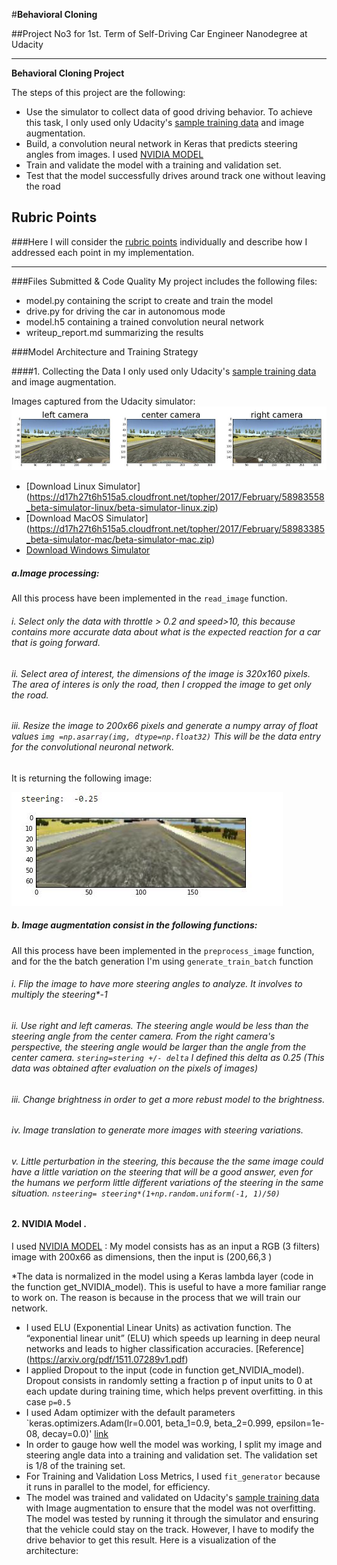#**Behavioral Cloning** 

##Project No3 for 1st. Term of Self-Driving Car Engineer Nanodegree at Udacity

---
**Behavioral Cloning Project**

The steps of this project are the following:
* Use the simulator to collect data of good driving behavior. To achieve  this task, I only used only Udacity's [sample training data](https://d17h27t6h515a5.cloudfront.net/topher/2016/December/584f6edd_data/data.zip)  and image augmentation.
* Build, a convolution neural network in Keras that predicts steering angles from images. I used [NVIDIA MODEL](https://devblogs.nvidia.com/parallelforall/deep-learning-self-driving-cars/) 
* Train and validate the model with a training and validation set.
* Test that the model successfully drives around track one without leaving the road

[//]: # (Image References)

[image1]: ./images/Images_captured.JPG "Images"
[image2]: ./images/Image_augmentation.JPG "Area of interest"


## Rubric Points
###Here I will consider the [rubric points](https://review.udacity.com/#!/rubrics/432/view) individually and describe how I addressed each point in my implementation.  

---
###Files Submitted & Code Quality
My project includes the following files:
* model.py containing the script to create and train the model
* drive.py for driving the car in autonomous mode
* model.h5 containing a trained convolution neural network 
* writeup_report.md summarizing the results

###Model Architecture and Training Strategy

####1. Collecting the Data
I only used only Udacity's [sample training data](https://d17h27t6h515a5.cloudfront.net/topher/2016/December/584f6edd_data/data.zip)  and image augmentation.


Images captured from the Udacity simulator:
![alt text][image1]

* [Download Linux Simulator] (https://d17h27t6h515a5.cloudfront.net/topher/2017/February/58983558_beta-simulator-linux/beta-simulator-linux.zip)
* [Download MacOS Simulator] (https://d17h27t6h515a5.cloudfront.net/topher/2017/February/58983385_beta-simulator-mac/beta-simulator-mac.zip)
* [Download Windows Simulator](https://d17h27t6h515a5.cloudfront.net/topher/2017/February/58983318_beta-simulator-windows/beta-simulator-windows.zip)


##### a.Image processing:
All this process have been implemented in the `read_image` function.
###### i. Select only the data with throttle > 0.2 and speed>10, this because contains more accurate data about what is the expected reaction for a car that is going forward.
###### ii. Select area of interest, the dimensions of the image is 320x160 pixels. The area of interes is only the road, then I cropped the image to get only the road.
###### iii. Resize the image to 200x66  pixels and generate a numpy array of float values `img =np.asarray(img, dtype=np.float32)` This will be the data entry for the convolutional neuronal network.

It is returning the following image:

![alt text][image2]

##### b. Image augmentation consist in the following functions:
All this process have been implemented in the `preprocess_image` function, and for the the batch generation I'm using `generate_train_batch` function
###### i. Flip the image to have more steering angles to analyze. It involves to multiply the steering*-1
###### ii. Use right and left cameras. The steering angle would be less than the steering angle from the center camera. From the right camera's perspective, the steering angle would be larger than the angle from the center camera. `stering=stering +/- delta` I defined this delta as 0.25 (This data was obtained after evaluation on the pixels of images)
###### iii. Change brightness in order to get a more rebust model to the brightness.
###### iv. Image translation to generate more images with steering variations.
###### v. Little perturbation in the steering, this because the the same image could have a little variation on the steering that will be a good answer, even for the humans we perform little different variations of the steering in the same situation. `nsteering= steering*(1+np.random.uniform(-1, 1)/50)`


#### 2. NVIDIA Model .
I used [NVIDIA MODEL](https://devblogs.nvidia.com/parallelforall/deep-learning-self-driving-cars/)  :
My model consists has as an input a RGB (3 filters) image with 200x66 as dimensions, then the input is (200,66,3 )

*The data is normalized in the model using a Keras lambda layer (code in the function get_NVIDIA_model). This is useful to have a more familiar range to work on. The reason is because in the process that we will train our network.
* I used ELU (Exponential Linear Units)  as activation function. The “exponential linear unit” (ELU) which speeds up learning in
deep neural networks and leads to higher classification accuracies. [Reference] (https://arxiv.org/pdf/1511.07289v1.pdf)
* I applied Dropout to the input (code in function get_NVIDIA_model).  Dropout consists in randomly setting a fraction p of input units to 0 at each update during training time, which helps prevent overfitting. in this case `p=0.5`
* I used Adam optimizer  with the default parameters `keras.optimizers.Adam(lr=0.001, beta_1=0.9, beta_2=0.999, epsilon=1e-08, decay=0.0)' [link ](https://keras.io/optimizers/)
* In order to gauge how well the model was working, I split my image and steering angle data into a training and validation set. The validation set is 1/8 of the training set.
* For Training and Validation Loss Metrics, I used `fit_generator` because it runs in parallel to the model, for efficiency.
* The model was trained and validated on Udacity's [sample training data](https://d17h27t6h515a5.cloudfront.net/topher/2016/December/584f6edd_data/data.zip)  with Image augmentation to ensure that the model was not overfitting. The model was tested by running it through the simulator and ensuring that the vehicle could stay on the track. However, I have to modify the drive behavior to get this result.
Here is a visualization of the architecture:

